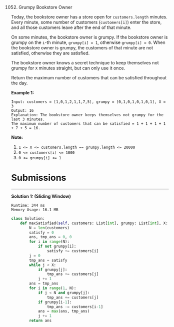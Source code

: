 1052. Grumpy Bookstore Owner

Today, the bookstore owner has a store open for `customers.length` minutes.  Every minute, some number of customers (`customers[i]`) enter the store, and all those customers leave after the end of that minute.

On some minutes, the bookstore owner is grumpy.  If the bookstore owner is grumpy on the `i`-th minute, `grumpy[i] = 1`, otherwise `grumpy[i] = 0`.  When the bookstore owner is grumpy, the customers of that minute are not satisfied, otherwise they are satisfied.

The bookstore owner knows a secret technique to keep themselves not grumpy for `X` minutes straight, but can only use it once.

Return the maximum number of customers that can be satisfied throughout the day.

 

**Example 1:**
```
Input: customers = [1,0,1,2,1,1,7,5], grumpy = [0,1,0,1,0,1,0,1], X = 3
Output: 16
Explanation: The bookstore owner keeps themselves not grumpy for the last 3 minutes. 
The maximum number of customers that can be satisfied = 1 + 1 + 1 + 1 + 7 + 5 = 16.
``` 

**Note:**

1. `1 <= X <= customers.length == grumpy.length <= 20000`
1. `0 <= customers[i] <= 1000`
1. `0 <= grumpy[i] <= 1`

# Submissions
---
**Solution 1: (Sliding Window)**
```
Runtime: 344 ms
Memory Usage: 16.1 MB
```
```python
class Solution:
    def maxSatisfied(self, customers: List[int], grumpy: List[int], X: int) -> int:
        N = len(customers)
        satisfy = 0
        ans, tmp_ans = 0, 0
        for i in range(N):
            if not grumpy[i]:
                satisfy += customers[i]
        j = 0
        tmp_ans = satisfy
        while j < X:
            if grumpy[j]:
                tmp_ans += customers[j]
            j += 1
        ans = tmp_ans
        for i in range(1, N):
            if j < N and grumpy[j]:
                tmp_ans += customers[j]
            if grumpy[i-1]:
                tmp_ans -= customers[i-1]
            ans = max(ans, tmp_ans)
            j += 1
        return ans
```